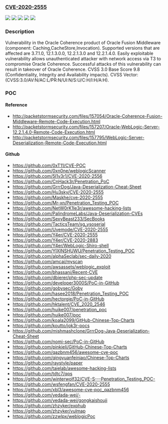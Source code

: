 ### [CVE-2020-2555](https://cve.mitre.org/cgi-bin/cvename.cgi?name=CVE-2020-2555)
![](https://img.shields.io/static/v1?label=Product&message=Utilities%20Framework&color=blue)
![](https://img.shields.io/static/v1?label=Product&message=WebCenter%20Portal&color=blue)
![](https://img.shields.io/static/v1?label=Version&message=%3D%2012.2.1.3.0%20&color=brighgreen)
![](https://img.shields.io/static/v1?label=Version&message=%3D%204.2.0.2.0%20&color=brighgreen)
![](https://img.shields.io/static/v1?label=Vulnerability&message=Easily%20exploitable%20vulnerability%20allows%20unauthenticated%20attacker%20with%20network%20access%20via%20T3%20to%20compromise%20Oracle%20Coherence.%20%20Successful%20attacks%20of%20this%20vulnerability%20can%20result%20in%20takeover%20of%20Oracle%20Coherence.&color=brighgreen)

### Description

Vulnerability in the Oracle Coherence product of Oracle Fusion Middleware (component: Caching,CacheStore,Invocation). Supported versions that are affected are 3.7.1.0, 12.1.3.0.0, 12.2.1.3.0 and 12.2.1.4.0. Easily exploitable vulnerability allows unauthenticated attacker with network access via T3 to compromise Oracle Coherence. Successful attacks of this vulnerability can result in takeover of Oracle Coherence. CVSS 3.0 Base Score 9.8 (Confidentiality, Integrity and Availability impacts). CVSS Vector: (CVSS:3.0/AV:N/AC:L/PR:N/UI:N/S:U/C:H/I:H/A:H).

### POC

#### Reference
- http://packetstormsecurity.com/files/157054/Oracle-Coherence-Fusion-Middleware-Remote-Code-Execution.html
- http://packetstormsecurity.com/files/157207/Oracle-WebLogic-Server-12.2.1.4.0-Remote-Code-Execution.html
- http://packetstormsecurity.com/files/157795/WebLogic-Server-Deserialization-Remote-Code-Execution.html

#### Github
- https://github.com/0xT11/CVE-POC
- https://github.com/0xn0ne/weblogicScanner
- https://github.com/5l1v3r1/CVE-2020-2556
- https://github.com/CnHack3r/Penetration_PoC
- https://github.com/GrrrDog/Java-Deserialization-Cheat-Sheet
- https://github.com/Hu3sky/CVE-2020-2555
- https://github.com/Maskhe/cve-2020-2555
- https://github.com/Mr-xn/Penetration_Testing_POC
- https://github.com/NetW0rK1le3r/awesome-hacking-lists
- https://github.com/PalindromeLabs/Java-Deserialization-CVEs
- https://github.com/SexyBeast233/SecBooks
- https://github.com/TacticsTeam/sg_ysoserial
- https://github.com/Uvemode/CVE-2020-2555
- https://github.com/Y4er/CVE-2020-2555
- https://github.com/Y4er/CVE-2020-2883
- https://github.com/Y4er/WebLogic-Shiro-shell
- https://github.com/YIXINSHUWU/Penetration_Testing_POC
- https://github.com/alphaSeclab/sec-daily-2020
- https://github.com/amcai/myscan
- https://github.com/awsassets/weblogic_exploit
- https://github.com/bhassani/Recent-CVE
- https://github.com/dbierer/php-sec-update
- https://github.com/developer3000S/PoC-in-GitHub
- https://github.com/gobysec/Goby
- https://github.com/hasee2018/Penetration_Testing_POC
- https://github.com/hectorgie/PoC-in-GitHub
- https://github.com/hktalent/CVE_2020_2546
- https://github.com/huike007/penetration_poc
- https://github.com/huike007/poc
- https://github.com/koala2099/GitHub-Chinese-Top-Charts
- https://github.com/koutto/jok3r-pocs
- https://github.com/mishmashclone/GrrrDog-Java-Deserialization-Cheat-Sheet
- https://github.com/nomi-sec/PoC-in-GitHub
- https://github.com/pinkieli/GitHub-Chinese-Top-Charts
- https://github.com/qazbnm456/awesome-cve-poc
- https://github.com/qingyuanfeiniao/Chinese-Top-Charts
- https://github.com/raystyle/paper
- https://github.com/taielab/awesome-hacking-lists
- https://github.com/tdtc7/qps
- https://github.com/winterwolf32/CVE-S---Penetration_Testing_POC-
- https://github.com/wsfengfan/CVE-2020-2555
- https://github.com/xbl3/awesome-cve-poc_qazbnm456
- https://github.com/yedada-wei/-
- https://github.com/yedada-wei/gongkaishouji
- https://github.com/zhzyker/exphub
- https://github.com/zhzyker/vulmap
- https://github.com/zzwlpx/weblogicPoc


